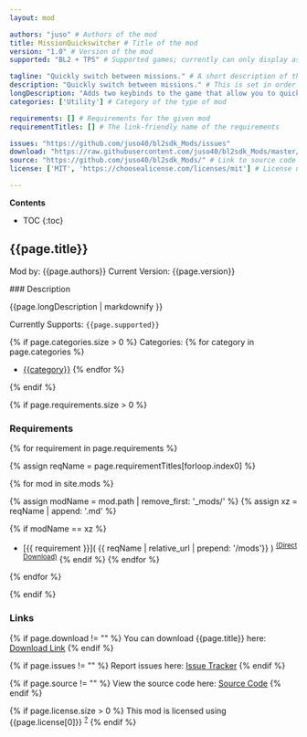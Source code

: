 ```yaml
---
layout: mod

authors: "juso" # Authors of the mod
title: MissionQuickswitcher # Title of the mod
version: "1.0" # Version of the mod
supported: "BL2 + TPS" # Supported games; currently can only display as "BL2", "BL2 + TPS", or "TPS"

tagline: "Quickly switch between missions." # A short description of the mod itself.
description: "Quickly switch between missions." # This is set in order to keep the SEO proper
longDescription: "Adds two keybinds to the game that allow you to quickly switch between missions without having to open the mission menu." # Description of what the mod can do
categories: ['Utility'] # Category of the type of mod

requirements: [] # Requirements for the given mod
requirementTitles: [] # The link-friendly name of the requirements

issues: "https://github.com/juso40/bl2sdk_Mods/issues"
download: "https://raw.githubusercontent.com/juso40/bl2sdk_Mods/master/MissionQuickswitcher/MissionQuickswitcher.zip"
source: "https://github.com/juso40/bl2sdk_Mods/" # Link to source code
license: ['MIT', 'https://choosealicense.com/licenses/mit'] # License name, link about the license from https://choosealicense.com/

---
```

**Contents**
* TOC
{:toc}

## {{page.title}}

Mod by: {{page.authors}}
Current Version: {{page.version}}

<p></p>
### Description

{{page.longDescription | markdownify }}

Currently Supports: `{{page.supported}}`

{% if page.categories.size > 0 %}
Categories:
{% for category in page.categories %}
  * [{{category}}](/types/{{category}})
{% endfor %}
<p></p>
{% endif %}

{% if page.requirements.size > 0 %}
### Requirements

{% for requirement in page.requirements %}

{% assign reqName = page.requirementTitles[forloop.index0] %}

{% for mod in site.mods %}

{% assign modName = mod.path | remove_first: '_mods/' %}
{% assign xz = reqName | append: '.md' %}

{% if modName == xz %}
* [{{ requirement }}]( {{ reqName | relative_url | prepend: '/mods'}} ) <sup>[(Direct Download)]({{mod.download}})</sup>
{% endif %}
{% endfor %}

{% endfor %}
<p></p>
{% endif %}

### Links

{% if page.download != "" %}
You can download {{page.title}} here: [Download Link]({{page.download}})
{% endif %}

{% if page.issues != "" %}
Report issues here: [Issue Tracker]({{page.issues}})
{% endif %}

{% if page.source != "" %}
View the source code here: [Source Code]({{page.source}})
{% endif %}

{% if page.license.size > 0 %}
This mod is licensed using {{page.license[0]}} <sup>[?]({{page.license[1]}})</sup>
{% endif %}